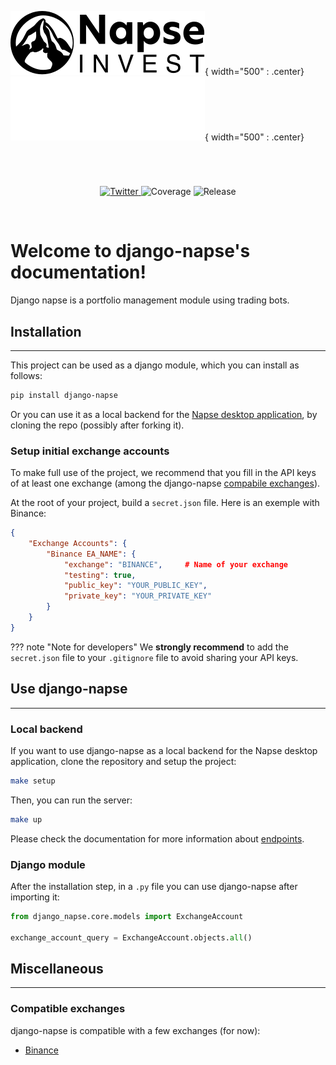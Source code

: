 
![Napse logo](theme/assets/napse_invest_logo_black.svg#only-light){ width="500" : .center}
![Napse logo](theme/assets/napse_invest_logo_white.svg#only-dark){ width="500" : .center}
<h1 align="center">

</h1><br>

<p align="center">
  <a href="https://twitter.com/NapseInvest">
    <img src="https://img.shields.io/twitter/follow/NapseInvest?style=flat&label=%40NapseInvest&logo=twitter&color=0bf&logoColor=fff" alt="Twitter" />
  </a>
  <a>
    <img src="https://img.shields.io/endpoint?url=https://gist.githubusercontent.com/napse-investment/40fac957532fe3b731c99067467de842/raw/django-napse-coverage.json" alt="Coverage" />
  </a>
  <a>  
    <img src="https://img.shields.io/github/v/release/napse-invest/django-napse" alt="Release" />
  </a>
</p>
<br/>



# Welcome to django-napse's documentation!

Django napse is a portfolio management module using trading bots.

## Installation
---

This project can be used as a django module, which you can install as follows:

```bash
pip install django-napse
```

Or you can use it as a local backend for the [Napse desktop application](https://github.com/napse-invest/Napse), by cloning the repo (possibly after forking it).

### Setup initial exchange accounts

To make full use of the project, we recommend that you fill in the API keys of at least one exchange (among the django-napse [compabile exchanges](#compatible-exchanges)).

At the root of your project, build a `secret.json` file. Here is an exemple with Binance:
```json
{
    "Exchange Accounts": {
        "Binance EA_NAME": {
            "exchange": "BINANCE",     # Name of your exchange
            "testing": true,
            "public_key": "YOUR_PUBLIC_KEY",
            "private_key": "YOUR_PRIVATE_KEY"
        }
    }
}
```
??? note "Note for developers"
    We **strongly recommend** to add the `secret.json` file to your `.gitignore` file to avoid sharing your API keys.

## Use django-napse
---

### Local backend

If you want to use django-napse as a local backend for the Napse desktop application, clone the repository and setup the project:
```bash
make setup
```
  
Then, you can run the server:
```bash
make up
```

Please check the documentation for more information about [endpoints](https://napse-invest.github.io/django-napse/api/).

### Django module

After the installation step, in a `.py` file you can use django-napse after importing it:
```python
from django_napse.core.models import ExchangeAccount

exchange_account_query = ExchangeAccount.objects.all()
```

## Miscellaneous
---

### Compatible exchanges

django-napse is compatible with a few exchanges (for now):

- [Binance](https://www.binance.com/en)